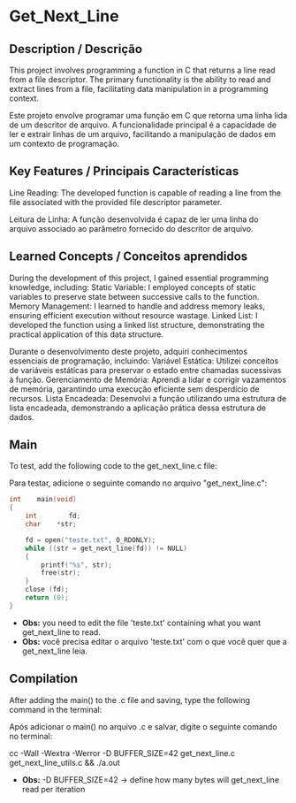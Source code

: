 # Get_Next_Line

## Description / Descrição
This project involves programming a function in C that returns a line read from a file descriptor. The primary functionality is the ability to read and extract lines from a file, facilitating data manipulation in a programming context.

Este projeto envolve programar uma função em C que retorna uma linha lida de um descritor de arquivo. A funcionalidade principal é a capacidade de ler e extrair linhas de um arquivo, facilitando a manipulação de dados em um contexto de programação.

## Key Features / Principais Características
Line Reading: The developed function is capable of reading a line from the file associated with the provided file descriptor parameter.

Leitura de Linha: A função desenvolvida é capaz de ler uma linha do arquivo associado ao parâmetro fornecido do descritor de arquivo.

## Learned Concepts / Conceitos aprendidos 
During the development of this project, I gained essential programming knowledge, including:
Static Variable: I employed concepts of static variables to preserve state between successive calls to the function.
Memory Management: I learned to handle and address memory leaks, ensuring efficient execution without resource wastage.
Linked List: I developed the function using a linked list structure, demonstrating the practical application of this data structure.

Durante o desenvolvimento deste projeto, adquiri conhecimentos essenciais de programação, incluindo:
Variável Estática: Utilizei conceitos de variáveis estáticas para preservar o estado entre chamadas sucessivas à função.
Gerenciamento de Memória: Aprendi a lidar e corrigir vazamentos de memória, garantindo uma execução eficiente sem desperdício de recursos.
Lista Encadeada: Desenvolvi a função utilizando uma estrutura de lista encadeada, demonstrando a aplicação prática dessa estrutura de dados.

## Main
To test, add the following code to the get_next_line.c file:

Para testar, adicione o seguinte comando no arquivo "get_next_line.c":

```c
int    main(void)
{
    int        fd;
    char    *str;

    fd = open("teste.txt", O_RDONLY);
    while ((str = get_next_line(fd)) != NULL)
    {
        printf("%s", str);
        free(str);
    }
    close (fd);
    return (0);
}
```
- **Obs:** you need to edit the file 'teste.txt' containing what you want get_next_line to read.
- **Obs:** você precisa editar o arquivo 'teste.txt' com o que você quer que a get_next_line leia.
  
## Compilation
After adding the main() to the .c file and saving, type the following command in the terminal:

Após adicionar o main() no arquivo .c e salvar, digite o seguinte comando no terminal:

cc -Wall -Wextra -Werror -D BUFFER_SIZE=42 get_next_line.c get_next_line_utils.c && ./a.out

- **Obs:** -D BUFFER_SIZE=42 -> define how many bytes will get_next_line read per iteration
